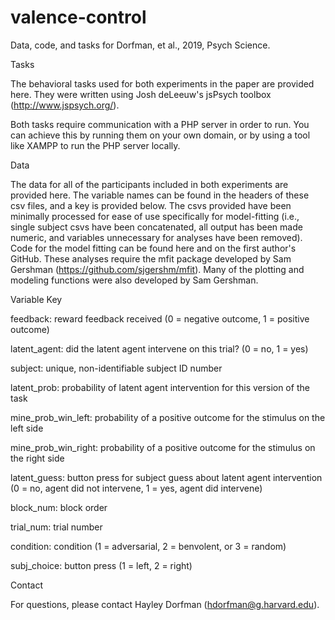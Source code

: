 # valence-control
Data, code, and tasks for Dorfman, et al., 2019, Psych Science.

Tasks

The behavioral tasks used for both experiments in the paper are provided here. They were written using Josh deLeeuw's jsPsych toolbox (http://www.jspsych.org/).

Both tasks require communication with a PHP server in order to run. You can achieve this by running them on your own domain, or by using a tool like XAMPP to run the PHP server locally.

Data

The data for all of the participants included in both experiments are provided here. The variable names can be found in the headers of these csv files, and a key is provided below. The csvs provided have been minimally processed for ease of use specifically for model-fitting (i.e., single subject csvs have been concatenated, all output has been made numeric, and variables unnecessary for analyses have been removed).
Code for the model fitting can be found here and on the first author's GitHub. These analyses require the mfit package developed by Sam Gershman (https://github.com/sjgershm/mfit). Many of the plotting and modeling functions were also developed by Sam Gershman.

Variable Key

feedback: reward feedback received (0 = negative outcome, 1 = positive outcome)

latent_agent: did the latent agent intervene on this trial? (0 = no, 1 = yes)

subject: unique, non-identifiable subject ID number

latent_prob: probability of latent agent intervention for this version of the task

mine_prob_win_left: probability of a positive outcome for the stimulus on the left side

mine_prob_win_right: probability of a positive outcome for the stimulus on the right side

latent_guess: button press for subject guess about latent agent intervention (0 = no, agent did not intervene, 1 = yes, agent did intervene)

block_num: block order

trial_num: trial number

condition: condition (1 = adversarial, 2 = benvolent, or 3 = random)

subj_choice: button press (1 = left, 2 = right)

Contact

For questions, please contact Hayley Dorfman (hdorfman@g.harvard.edu).




